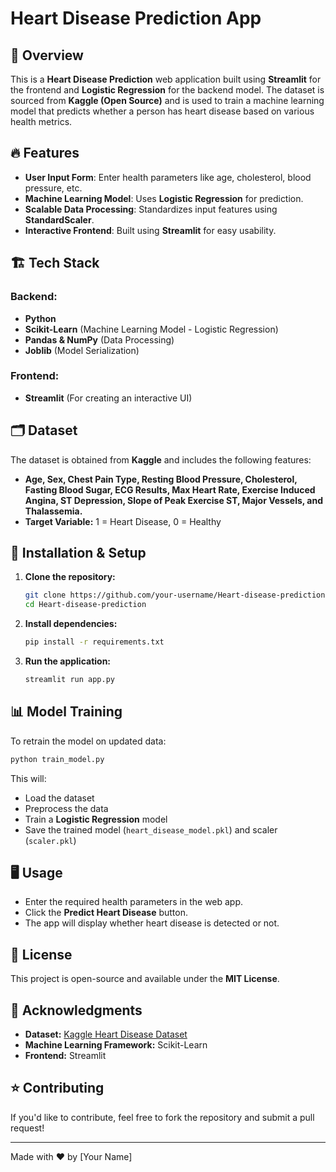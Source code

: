
# Heart Disease Prediction App

## 📌 Overview
This is a **Heart Disease Prediction** web application built using **Streamlit** for the frontend and **Logistic Regression** for the backend model. The dataset is sourced from **Kaggle (Open Source)** and is used to train a machine learning model that predicts whether a person has heart disease based on various health metrics.

## 🔥 Features
- **User Input Form**: Enter health parameters like age, cholesterol, blood pressure, etc.
- **Machine Learning Model**: Uses **Logistic Regression** for prediction.
- **Scalable Data Processing**: Standardizes input features using **StandardScaler**.
- **Interactive Frontend**: Built using **Streamlit** for easy usability.

## 🏗️ Tech Stack
### Backend:
- **Python**
- **Scikit-Learn** (Machine Learning Model - Logistic Regression)
- **Pandas & NumPy** (Data Processing)
- **Joblib** (Model Serialization)

### Frontend:
- **Streamlit** (For creating an interactive UI)

## 🗂 Dataset
The dataset is obtained from **Kaggle** and includes the following features:
- **Age, Sex, Chest Pain Type, Resting Blood Pressure, Cholesterol, Fasting Blood Sugar, ECG Results, Max Heart Rate, Exercise Induced Angina, ST Depression, Slope of Peak Exercise ST, Major Vessels, and Thalassemia.**
- **Target Variable:** 1 = Heart Disease, 0 = Healthy

## 🚀 Installation & Setup
1. **Clone the repository:**
   ```bash
   git clone https://github.com/your-username/Heart-disease-prediction.git
   cd Heart-disease-prediction
   ```
2. **Install dependencies:**
   ```bash
   pip install -r requirements.txt
   ```
3. **Run the application:**
   ```bash
   streamlit run app.py
   ```

## 📊 Model Training
To retrain the model on updated data:
```bash
python train_model.py
```
This will:
- Load the dataset
- Preprocess the data
- Train a **Logistic Regression** model
- Save the trained model (`heart_disease_model.pkl`) and scaler (`scaler.pkl`)

## 🖥️ Usage
- Enter the required health parameters in the web app.
- Click the **Predict Heart Disease** button.
- The app will display whether heart disease is detected or not.

## 📜 License
This project is open-source and available under the **MIT License**.

## 🤝 Acknowledgments
- **Dataset:** [Kaggle Heart Disease Dataset](https://www.kaggle.com/)
- **Machine Learning Framework:** Scikit-Learn
- **Frontend:** Streamlit

## ⭐ Contributing
If you'd like to contribute, feel free to fork the repository and submit a pull request!

---
Made with ❤️ by [Your Name]

